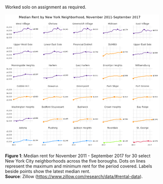 Worked solo on assignment as required.
<br><br>
![My Map](nyc_small_multiples.png)
<br><br>
<b>Figure 1</b>: Median rent for November 2011 - September 2017 for 30 select New York City neighborhoods across the five boroughs. Dots on lines represent the maximum and minimum rent for the period covered. Labels beside points show the latest median rent.
<br>
<b>Source</b>: Zillow (https://www.zillow.com/research/data/#rental-data).
 
